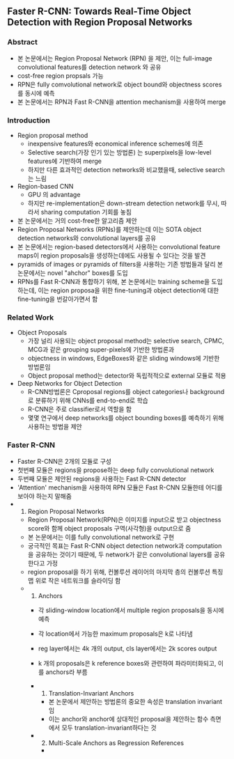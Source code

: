 ## Faster R-CNN: Towards Real-Time Object Detection with Region Proposal Networks

### Abstract
- 본 논문에서는 Region Proposal Network (RPN) 을 제안, 이는 full-image convolutional features를 detection network 와 공유
- cost-free region propsals 가능
- RPN은 fully comvolutional network로 object bound와 objectness scores를 동시에 예측
- 본 논문에서는 RPN과 Fast R-CNN을 attention mechanism을 사용하여 merge

### Introduction
- Region proposal method
  - inexpensive features와 economical inference schemes에 의존
  - Selective search(가장 인기 있는 방법론) 는 superpixels을 low-level features에 기반하여 merge
  - 하지만 다른 효과적인 detection networks와 비교했을때, selective search는 느림
- Region-based CNN
  - GPU 의 advantage
  - 하지만 re-implementation은 down-stream detection network를 무시, 따라서 sharing computation 기회를 놓침
- 본 논문에서는 거의 cost-free한 알고리즘 제안
- Region Proposal Networks (RPNs)를 제안하는데 이는 SOTA object detection networks와 convolutional layers를 공유
- 본 논문에서는 region-based detectors에서 사용하는 convolutional feature maps이 region proposals을 생성하는데에도 사용될 수 있다는 것을 발견
- pyramids of images or pyramids of filters을 사용하는 기존 방법들과 달리 본 논문에서는 novel "ahchor" boxes를 도입
- RPNs를 Fast R-CNN과 통합하기 위해, 본 논문에서는 training scheme을 도입하는데, 이는 region proposa을 위한 fine-tuning과 object detection에 대한 fine-tuning을 번갈아가면서 함


### Related Work
- Object Proposals
  - 가장 널리 사용되는 object proposal method는 selective search, CPMC, MCG과 같은 grouping super-pixels에 기반한 방법론과
  - objectness in windows, EdgeBoxes와 같은 sliding windows에 기반한 방법론임
  - Object proposal method는 detector와 독립적적으로 external 모듈로 적용
- Deep Networks for Object Detection
  - R-CNN방법론은 Cproposal regions를 object categories나 background로 분류하기 위해 CNNs를 end-to-end로 학습
  - R-CNN은 주로 classifier로서 역할을 함
  - 몇몇 연구에서 deep networks를 object bounding boxes를 예측하기 위해 사용하는 방법을 제안
  
### Faster R-CNN
- Faster R-CNN은 2개의 모듈로 구성
- 첫번째 모듈은 regions을 propose하는 deep fully convolutional network
- 두번째 모듈은 제안된 regions을 사용하는 Fast R-CNN detector
- 'Attention' mechanism을 사용하여 RPN 모듈은 Fast R-CNN 모듈한테 어디를 보아야 하는지 말해줌
- 1) Region Proposal Networks
  - Region Proposal Network(RPN)은 이미지를 input으로 받고 objectness score와 함께 object proposals 구역(사각형)을 output으로 줌
  - 본 논문에서는 이를 fully convolutional network로 구현
  - 궁극적인 목표는 Fast R-CNN object detection network과 computation을 공유하는 것이기 때문에, 두 network가 같은 convolutional layers를 공유한다고 가정
  - region proposal을 하기 위해, 컨볼루션 레이어의 마지막 층의 컨볼루션 특징 맵 위로 작은 네트워크를 슬라이딩 함
  - 1. Anchors
    - 각 sliding-window location에서 multiple region proposals을 동시에 예측
    - 각 location에서 가능한 maximum proposals은 k로 나타냄
    - reg layer에서는 4k 개의 output, cls layer에서는 2k scores output
    - k 개의 proposals은 k reference boxes와 관련하여 파라미터화되고, 이를 anchors라 부름
    
    - 1. Translation-Invariant Anchors
      - 본 논문에서 제안하는 방법론의 중요한 속성은 translation invariant 임
      - 이는 anchor와 anchor에 상대적인 proposal을 제안하는 함수 측면에서 모두 translation-invariant하다는 것
    - 2. Multi-Scale Anchors as Regression References
      - 

  
